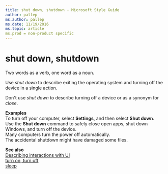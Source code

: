 ```yaml
---
title: shut down, shutdown - Microsoft Style Guide
author: pallep
ms.author: pallep
ms.date: 11/19/2016
ms.topic: article
ms.prod = non-product specific
---
```


# shut down, shutdown

Two words as a verb, one word as a noun. 

Use *shut down* to describe exiting the operating system and turning off the device in a single action. 

Don't use *shut down* to describe turning off a device or as a synonym for *close*.

**Examples**  
To turn off your computer, select **Settings**, and then select **Shut down**.  
Use the **Shut down** command to safely close open apps, shut down Windows, and turn off the device.   
Many computers turn the power off automatically.  
The accidental shutdown might have damaged some files. 

**See also**   
[Describing interactions with UI](/style-guide/procedures-instructions/describing-interactions-with-ui)  
[turn on, turn off](/style-guide/a-z-word-list-term-collections/t/turn-on-turn-off)  
[sleep](/style-guide/a-z-word-list-term-collections/s/sleep)
